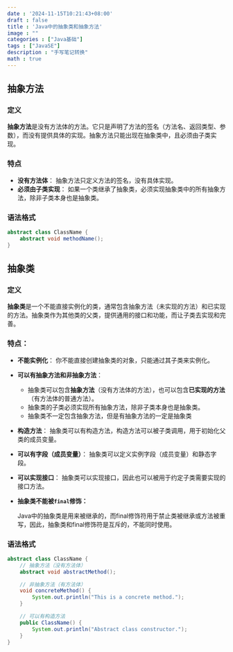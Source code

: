 ```yaml
---
date : '2024-11-15T10:21:43+08:00'
draft : false
title : 'Java中的抽象类和抽象方法'
image : ""
categories : ["Java基础"]
tags : ["JavaSE"]
description : "手写笔记转换"
math : true
---
```


## 抽象方法

### 定义

**抽象方法**是没有方法体的方法。它只是声明了方法的签名（方法名、返回类型、参数），而没有提供具体的实现。抽象方法只能出现在抽象类中，且必须由子类实现。

### 特点

- **没有方法体**：
  抽象方法只定义方法的签名，没有具体实现。
- **必须由子类实现**：
  如果一个类继承了抽象类，必须实现抽象类中的所有抽象方法，除非子类本身也是抽象类。

### 语法格式

```java
abstract class ClassName {
    abstract void methodName();
}
```

## 抽象类

### 定义

**抽象类**是一个不能直接实例化的类，通常包含抽象方法（未实现的方法）和已实现的方法。抽象类作为其他类的父类，提供通用的接口和功能，而让子类去实现和完善。

### **特点**：

- **不能实例化**：
  你不能直接创建抽象类的对象，只能通过其子类来实例化。

- **可以有抽象方法和非抽象方法**：

  - 抽象类可以包含**抽象方法**（没有方法体的方法），也可以包含**已实现的方法**（有方法体的普通方法）。
  - 抽象类的子类必须实现所有抽象方法，除非子类本身也是抽象类。
  - 抽象类不一定包含抽象方法，但是有抽象方法的一定是抽象类

- **构造方法**：
  抽象类可以有构造方法，构造方法可以被子类调用，用于初始化父类的成员变量。

- **可以有字段（成员变量）**：
  抽象类可以定义实例字段（成员变量）和静态字段。

- **可以实现接口**：
  抽象类可以实现接口，因此也可以被用于约定子类需要实现的接口方法。

- **抽象类不能被`final`修饰：**

  Java中的抽象类是用来被继承的，而final修饰符用于禁止类被继承或方法被重写，因此，抽象类和final修饰符是互斥的，不能同时使用。

### 语法格式

```java
abstract class ClassName {
    // 抽象方法（没有方法体）
    abstract void abstractMethod();

    // 非抽象方法（有方法体）
    void concreteMethod() {
        System.out.println("This is a concrete method.");
    }

    // 可以有构造方法
    public ClassName() {
        System.out.println("Abstract class constructor.");
    }
}

```


